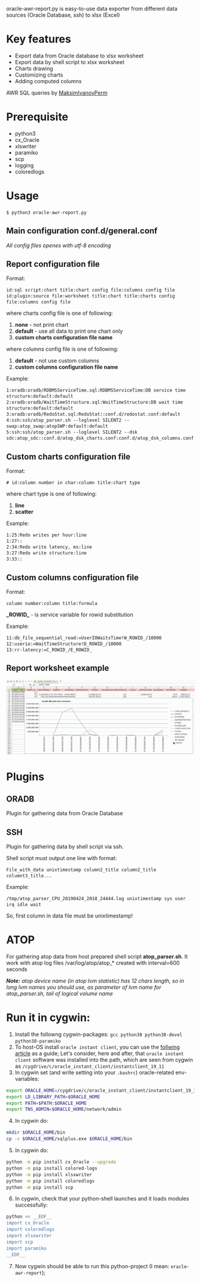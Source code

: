 oracle-awr-report.py is easy-to-use data exporter from different data sources (Oracle Database, ssh) to xlsx (Excel)

# Key features
* Export data from Oracle database to xlsx worksheet
* Export data by shell script to xlsx worksheet
* Charts drawing
* Customizing charts
* Adding computed columns

AWR SQL queries by [MaksimIvanovPerm](https://github.com/MaksimIvanovPerm)

# Prerequisite
* python3
* cx_Oracle
* xlswriter
* paramiko
* scp
* logging
* coloredlogs

# Usage

```
$ python3 oracle-awr-report.py 
```

## Main configuration **conf.d/general.conf**
_All config files openes with utf-8 encoding_

## Report configuration file
Format:
```
id:sql script:chart title:chart config file:columns config file
id:plugin:source file:worksheet title:chart title:charts config file:columns config file
```
where charts config file is one of following:
1. **none** - not print chart
2. **default** - use all data to print one chart only
3. **custom charts configuration file name**

where columns config file is one of following:
1. **default** - not use custom columns
2. **custom columns configuration file name**

Example:
```
1:oradb:oradb/RDBMSServiceTime.sql:RDBMSServiceTime:DB service time structure:default:default
2:oradb:oradb/WaitTimeStructure.sql:WaitTimeStructure:DB wait time structure:default:default
3:oradb:oradb/RedoStat.sql:RedoStat::conf.d/redostat.conf:default
4:ssh:ssh/atop_parser.sh --loglevel SILENT2 --swap:atop_swap:atopSWP:default:default
5:ssh:ssh/atop_parser.sh --loglevel SILENT2 --dsk sdc:atop_sdc::conf.d/atop_dsk_charts.conf:conf.d/atop_dsk_columns.conf
```

## Custom charts configuration file
Format:
```
# id:column number in char:column title:chart type

```

where chart type is one of following:
1. **line**
2. **scatter**

Example:
```
1:25:Redo writes per hour:line
1:27::
2:34:Redo write latency, ms:line
3:27:Redo write structure:line
3:33::
```

## Custom columns configuration file
Format:
```
column number:column title:formula
```

**\_ROWID\_** - is service variable for rowid substitution

Example:
```
11:db_file_sequential_read:=UserIOWaitsTime!W_ROWID_/10000
12:userio:=WaitTimeStructure!D_ROWID_/10000
13:rr-latency:=C_ROWID_/E_ROWID_
```

## Report worksheet example
![DB wait time structure](DOC/oracle-awr-report.png)

# Plugins

## ORADB
Plugin for gathering data from Oracle Database

## SSH
Plugin for gathering data by shell script via ssh.

Shell script must output one line with format:
```
File_with_data unixtimestamp column2_title column2_title columnt3_title...
```

Example:
```
/tmp/atop_parser_CPU_20190424_2018_24444.log unixtimestamp sys user irq idle wait
```

So, first column in data file must be unixtimestamp!

# ATOP
For gathering atop data from host prepared shell script **atop_parser.sh**. It work with atop log files /var/log/atop/atop_* created with interval=600 seconds

***Note:** atop device name (in atop lvm statistic) has 12 chars length, so in long lvm names you should use, as parameter of lvm name for atop_parser.sh, tail of logical volume name*

# Run it in cygwin:
1. Install the followng cygwin-packages: `gcc python38 python38-devel python38-paramiko`
2. To host-OS install `oracle instant client`, you can use the [follwing article](https://www.ibm.com/docs/en/opw/8.2.0?topic=client-installing-oracle-instant-windows) as a guide; Let's consider, here and after, that `oracle instant client` software was installed into the path, which are seen from cygwin as `/cygdrive/c/oracle_instant_client/instantclient_19_11`
3. In cygwin set (and write setting into your `.bashrc`) oracle-related env-variables:
```bash
export ORACLE_HOME=/cygdrive/c/oracle_instant_client/instantclient_19_11
export LD_LIBRARY_PATH=$ORACLE_HOME
export PATH=$PATH:$ORACLE_HOME
export TNS_ADMIN=$ORACLE_HOME/network/admin
```
4. In cygwin do:
```bash
mkdir $ORACLE_HOME/bin
cp -v $ORACLE_HOME/sqlplus.exe $ORACLE_HOME/bin
```
5. In cygwin do:
```bash
python -m pip install cx_Oracle --upgrade
python -m pip install colored-logs
python -m pip install xlsxwriter
python -m pip install coloredlogs
python -m pip install scp
```
6. In cygwin, check that your python-shell launches and it loads modules successfully:
```bash
python << __EOF__
import cx_Oracle
import coloredlogs
import xlsxwriter
import scp
import paramiko
__EOF__
```
7. Now cygwin should be able to run this python-project (I mean: `oracle-awr-report`); 

